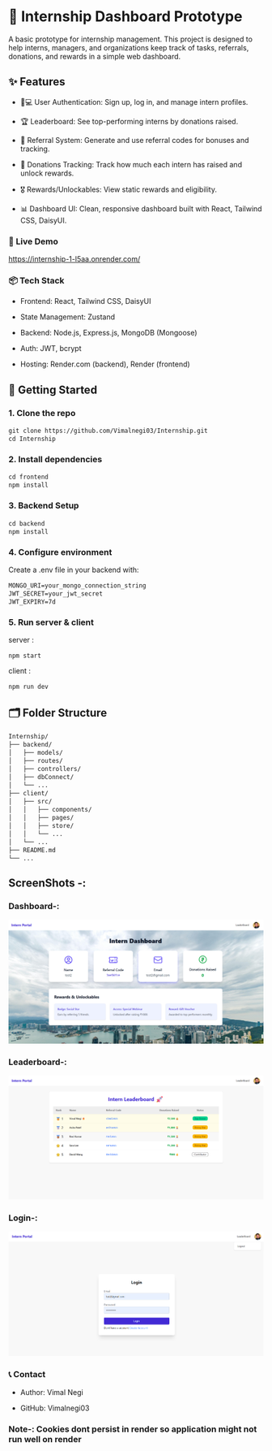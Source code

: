 # 🚀 Internship Dashboard Prototype
A basic prototype for internship management.
This project is designed to help interns, managers, and organizations keep track of tasks, referrals, donations, and rewards in a simple web dashboard.

## ✨ Features
- 👨💻 User Authentication: Sign up, log in, and manage intern profiles.

- 🏆 Leaderboard: See top-performing interns by donations raised.

- 🎁 Referral System: Generate and use referral codes for bonuses and tracking.

- 💸 Donations Tracking: Track how much each intern has raised and unlock rewards.

- 🎖️ Rewards/Unlockables: View static rewards and eligibility.

- 📊 Dashboard UI: Clean, responsive dashboard built with React, Tailwind CSS, DaisyUI.

### 🔗 Live Demo
https://internship-1-l5aa.onrender.com/

### 📦 Tech Stack
- Frontend: React, Tailwind CSS, DaisyUI

- State Management: Zustand

- Backend: Node.js, Express.js, MongoDB (Mongoose)

- Auth: JWT, bcrypt

- Hosting: Render.com (backend), Render (frontend)

## 🚏 Getting Started
### 1. Clone the repo
```
git clone https://github.com/Vimalnegi03/Internship.git
cd Internship
```
### 2. Install dependencies
```
cd frontend
npm install
```
### 3. Backend Setup
```
cd backend
npm install
```
### 4. Configure environment
Create a .env file in your backend with:
```
MONGO_URI=your_mongo_connection_string
JWT_SECRET=your_jwt_secret
JWT_EXPIRY=7d
```
### 5. Run server & client
server :
```
npm start
```
client :
```
npm run dev
```
## 🗂️ Folder Structure
```
Internship/
├── backend/
│   ├── models/
│   ├── routes/
│   ├── controllers/
│   ├── dbConnect/
│   └── ...
├── client/
│   ├── src/
│   │   ├── components/
│   │   ├── pages/
│   │   ├── store/
│   │   └── ...
│   └── ...
├── README.md
└── ...
```
## ScreenShots -:
### Dashboard-:
![Dashboard](/Dashboard.png)
### Leaderboard-:
![Leaderboard](/Leaderboard.png)
### Login-:
![Login](/Login.png)

### 📞 Contact
- Author: Vimal Negi

- GitHub: Vimalnegi03

### Note-: Cookies dont persist in render so application might not run well on render
